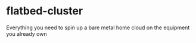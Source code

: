 # flatbed-cluster
Everything you need to spin up a bare metal home cloud on the equipment you already own 
